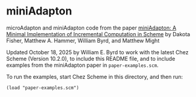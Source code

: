 # miniAdapton

microAdapton and miniAdapton code from the paper [miniAdapton: A Minimal Implementation of Incremental Computation in Scheme](https://arxiv.org/pdf/1609.05337) by Dakota Fisher, Matthew A. Hammer, William Byrd, and Matthew Might

Updated October 18, 2025 by William E. Byrd to work with the latest Chez Scheme (Version 10.2.0), to include this README file, and to include examples from the miniAdapton paper in `paper-examples.scm`.

To run the examples, start Chez Scheme in this directory, and then run:

```
(load "paper-examples.scm")
```
